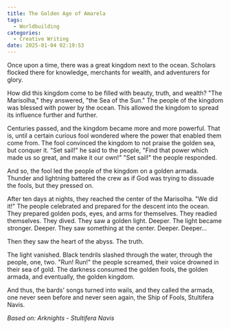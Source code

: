 ```yaml
---
title: The Golden Age of Amarela
tags:
  - Worldbuilding
categories:
  - Creative Writing
date: 2025-01-04 02:19:53
---
```



Once upon a time, there was a great kingdom next to the ocean. Scholars flocked
there for knowledge, merchants for wealth, and adventurers for glory.

How did this kingdom come to be filled with beauty, truth, and wealth? "The
Marisolha," they answered, "the Sea of the Sun."  The people of the kingdom
was blessed with power by the ocean. This allowed the kingdom to spread its
influence further and further.

Centuries passed, and the kingdom became more and more powerful. That is, until
a certain curious fool wondered where the power that enabled them come from. The
fool convinced the kingdom to not praise the golden sea, but conquer it.
"Set sail!" he said to the people, "Find that power which made us so great, and
make it our own!" "Set sail!" the people responded.

And so, the fool led the people of the kingdom on a golden armada. Thunder and
lightning battered the crew as if God was trying to dissuade the fools, but they
pressed on.

After ten days at nights, they reached the center of the Marisolha. "We did it!"
The people celebrated and prepared for the descent into the ocean. They prepared
golden pods, eyes, and arms for themselves. They readied themselves. They dived.
They saw a golden light. Deeper. The light became stronger. Deeper. They saw
something at the center. Deeper. Deeper...

Then they saw the heart of the abyss. The truth.

The light vanished. Black tendrils slashed through the water, through the people,
one, two. "Run! Run!" the people screamed, their voice drowned in their sea of
gold. The darkness consumed the golden fools, the golden armada, and eventually,
the golden kingdom.

And thus, the bards' songs turned into wails, and they called the armada, one
never seen before and never seen again, the Ship of Fools, Stultifera Navis.

*Based on: Arknights - Stultifera Navis*
